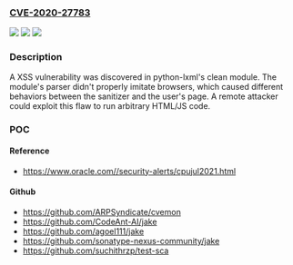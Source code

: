 ### [CVE-2020-27783](https://cve.mitre.org/cgi-bin/cvename.cgi?name=CVE-2020-27783)
![](https://img.shields.io/static/v1?label=Product&message=python-lxml&color=blue)
![](https://img.shields.io/static/v1?label=Version&message=n%2Fa&color=blue)
![](https://img.shields.io/static/v1?label=Vulnerability&message=CWE-79&color=brighgreen)

### Description

A XSS vulnerability was discovered in python-lxml's clean module. The module's parser didn't properly imitate browsers, which caused different behaviors between the sanitizer and the user's page. A remote attacker could exploit this flaw to run arbitrary HTML/JS code.

### POC

#### Reference
- https://www.oracle.com//security-alerts/cpujul2021.html

#### Github
- https://github.com/ARPSyndicate/cvemon
- https://github.com/CodeAnt-AI/jake
- https://github.com/agoel111/jake
- https://github.com/sonatype-nexus-community/jake
- https://github.com/suchithrzp/test-sca

